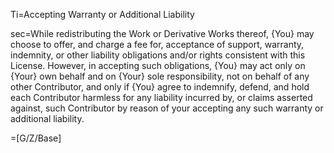 Ti=Accepting Warranty or Additional Liability

sec=While redistributing the Work or Derivative Works thereof, {You} may choose to offer, and charge a fee for, acceptance of support, warranty, indemnity, or other liability obligations and/or rights consistent with this License. However, in accepting such obligations, {You} may act only on {Your} own behalf and on {Your} sole responsibility, not on behalf of any other Contributor, and only if {You} agree to indemnify, defend, and hold each Contributor harmless for any liability incurred by, or claims asserted against, such Contributor by reason of your accepting any such warranty or additional liability.


=[G/Z/Base]
